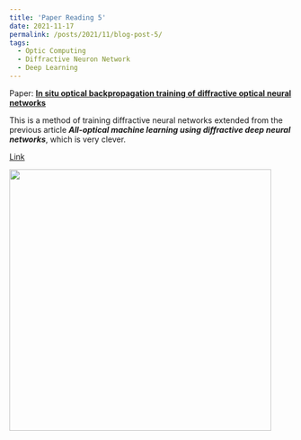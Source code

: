 ```yaml
---
title: 'Paper Reading 5'
date: 2021-11-17
permalink: /posts/2021/11/blog-post-5/
tags:
  - Optic Computing 
  - Diffractive Neuron Network
  - Deep Learning
---
```


Paper: [**In situ optical backpropagation training of diffractive optical neural networks**](https://opg.optica.org/prj/fulltext.cfm?uri=prj-8-6-940&id=432129)

This is a method of training diffractive neural networks extended from the previous article ***All-optical machine learning using diffractive deep neural networks***, which is very clever.

[Link](https://zhuanlan.zhihu.com/p/434488838)

<img align="center"  width="466px" src="https://pica.zhimg.com/v2-283802272b020e7be240f959ba085f72_1440w.jpg?source=172ae18b" />